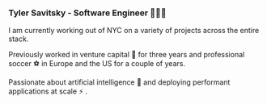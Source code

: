 ### Tyler Savitsky - Software Engineer 👾👾👾

I am currently working out of NYC on a variety of projects across the entire stack.

Previously worked in venture capital 🚀 for three years and professional soccer ⚽ in Europe and the US for a couple of years.

Passionate about artificial intelligence 🤖 and deploying performant applications at scale ⚡ .

<!--
**booleanmagus/booleanmagus** is a ✨ _special_ ✨ repository because its `README.md` (this file) appears on your GitHub profile.

Here are some ideas to get you started:

- 🔭 I’m currently working on ...
- 🌱 I’m currently learning ...
- 👯 I’m looking to collaborate on ...
- 🤔 I’m looking for help with ...
- 💬 Ask me about ...
- 📫 How to reach me: ...
- 😄 Pronouns: ...
- ⚡ Fun fact: ...
-->
